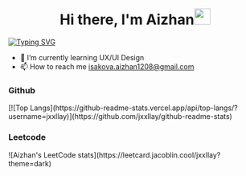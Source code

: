 <h1 align="center">Hi there, I'm Aizhan<img src="https://github.com/blackcater/blackcater/raw/main/images/Hi.gif" height="32"/></h1>
<a href="https://git.io/typing-svg"><img src="https://readme-typing-svg.demolab.com?font=Ubuntu&weight=700&pause=1000&color=F7F7F7&repeat=false&width=435&lines=Frontend+developer" alt="Typing SVG" /></a>

- 🌱 I’m currently learning UX/UI Design </br>
- 📫 How to reach me isakova.aizhan1208@gmail.com

<h3>Github</h3>
[![Top Langs](https://github-readme-stats.vercel.app/api/top-langs/?username=jxxllay)](https://github.com/jxxllay/github-readme-stats)


<h3>Leetcode</h3>
![Aizhan's LeetCode stats](https://leetcard.jacoblin.cool/jxxllay?theme=dark)






